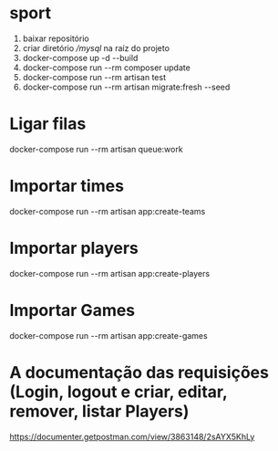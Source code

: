# sport

1. baixar repositório
2. criar diretório */mysql* na raíz do projeto 
3. docker-compose up -d --build
4. docker-compose run --rm composer update
5. docker-compose run --rm artisan test 
6. docker-compose run --rm artisan migrate:fresh --seed

# Ligar filas
docker-compose run --rm artisan queue:work

# Importar times
docker-compose run --rm artisan app:create-teams

# Importar players
docker-compose run --rm artisan app:create-players

# Importar Games
docker-compose run --rm artisan app:create-games

# A documentação das requisições (Login, logout e criar, editar, remover, listar Players)

https://documenter.getpostman.com/view/3863148/2sAYX5KhLy
